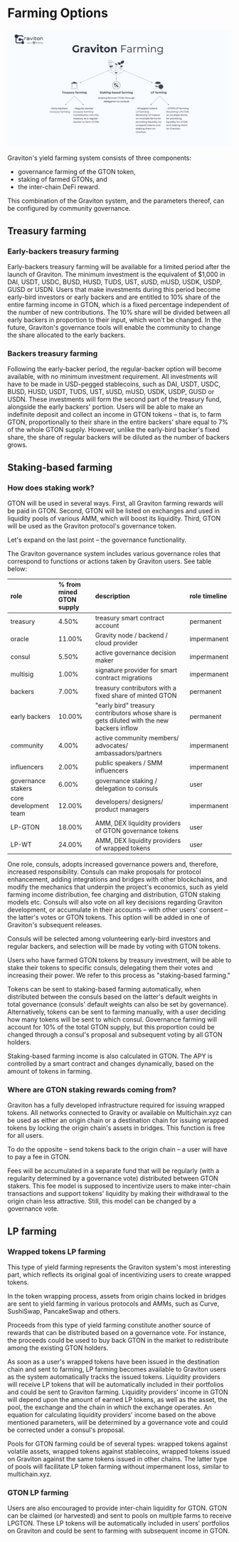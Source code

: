 # Farming Options

![](.gitbook/assets/graviton_farming-2x.png)

Graviton's yield farming system consists of three components: 

* governance farming of the GTON token, 
* staking of farmed GTONs, and 
* the inter-chain DeFi reward. 

This combination of the Graviton system, and the parameters thereof, can be configured by community governance. 

## Treasury farming 

### Early-backers treasury farming 

Early-backers treasury farming will be available for a limited period after the launch of Graviton. The minimum investment is the equivalent of $1,000 in DAI, USDT, USDC, BUSD, HUSD, TUDS, UST, sUSD, mUSD, USDK, USDP, GUSD or USDN. Users that make investments during this period become early-bird investors or early backers and are entitled to 10% share of the entire farming income in GTON, which is a fixed percentage independent of the number of new contributions. The 10% share will be divided between all early backers in proportion to their input, which won't be changed. In the future, Graviton's governance tools will enable the community to change the share allocated to the early backers.

### Backers treasury farming 

Following the early-backer period, the regular-backer option will become available, with no minimum investment requirement. All investments will have to be made in USD-pegged stablecoins, such as DAI, USDT, USDC, BUSD, HUSD, USDT, TUDS, UST, sUSD, mUSD, USDK, USDP, GUSD or USDN. These investments will form the second part of the treasury fund, alongside the early backers' portion. Users will be able to make an indefinite deposit and collect an income in GTON tokens – that is, to farm GTON, proportionally to their share in the entire backers’ share equal to 7% of the whole GTON supply. However, unlike the early-bird backer's fixed share, the share of regular backers will be diluted as the number of backers grows.

## Staking-based farming 

### How does staking work? 

GTON will be used in several ways. First, all Graviton farming rewards will be paid in GTON. Second, GTON will be listed on exchanges and used in liquidity pools of various AMM, which will boost its liquidity. Third, GTON will be used as the Graviton protocol's governance token. 

Let's expand on the last point – the governance functionality. 

The Graviton governance system includes various governance roles that correspond to functions or actions taken by Graviton users. See table below:



| role | % from mined GTON supply | description | role timeline |
| :--- | :--- | :--- | :--- |
| treasury | 4.50% | treasury smart contract account | permanent |
| oracle | 11.00% | Gravity node / backend / cloud provider | impermanent |
| consul | 5.50% | active governance decision maker | impermanent |
| multisig | 1.00% | signature provider for smart contract migrations | impermanent |
| backers | 7.00% | treasury contributors with a fixed share of minted GTON | permanent |
| early backers | 10.00% | "early bird" treasury contributors whose share is gets diluted with the new backers inflow | permanent |
| community | 4.00% | active community members/ advocates/ ambassadors/partners  | impermanent |
| influencers | 2.00% | public speakers / SMM influencers | impermanent |
| governance stakers | 6.00% | governance staking / delegation to consuls | user |
| сore development team  | 12.00% | developers/ designers/ product managers | impermanent |
| LP-GTON | 18.00% | AMM, DEX liquidity providers of GTON governance  tokens | user |
| LP-WT | 24.00% | AMM, DEX liquidity providers of wrapped tokens | user |

One role, consuls, adopts increased governance powers and, therefore, increased responsibility. Consuls can make proposals for protocol enhancement, adding integrations and bridges with other blockchains, and modify the mechanics that underpin the project's economics, such as yield farming income distribution, fee charging and distribution, GTON staking models etc. Consuls will also vote on all key decisions regarding Graviton development, or accumulate in their accounts – with other users' consent – the latter's votes or GTON tokens. This option will be added in one of Graviton's subsequent releases. 

Consuls will be selected among volunteering early-bird investors and regular backers, and selection will be made by voting with GTON tokens. 

Users who have farmed GTON tokens by treasury investment, will be able to stake their tokens to specific consuls, delegating them their votes and increasing their power. We refer to this process as "staking-based farming." 

Tokens can be sent to staking-based farming automatically, when distributed between the consuls based on the latter's default weights in total governance \(consuls' default weights can also be set by governance\). Alternatively, tokens can be sent to farming manually, with a user deciding how many tokens will be sent to which consul. Governance farming will account for 10% of the total GTON supply, but this proportion could be changed through a consul's proposal and subsequent voting by all GTON holders. 

Staking-based farming income is also calculated in GTON. The APY is controlled by a smart contract and changes dynamically, based on the amount of tokens in farming. 

### Where are GTON staking rewards coming from? 

Graviton has a fully developed infrastructure required for issuing wrapped tokens. All networks connected to Gravity or available on Multichain.xyz can be used as either an origin chain or a destination chain for issuing wrapped tokens by locking the origin chain's assets in bridges. This function is free for all users. 

To do the opposite – send tokens back to the origin chain – a user will have to pay a fee in GTON. 

Fees will be accumulated in a separate fund that will be regularly \(with a regularity determined by a governance vote\) distributed between GTON stakers. This fee model is supposed to incentivize users to make inter-chain transactions and support tokens' liquidity by making their withdrawal to the origin chain less attractive. Still, this model can be changed by a governance vote.

## LP farming 

### Wrapped tokens LP farming 

This type of yield farming represents the Graviton system's most interesting part, which reflects its original goal of incentivizing users to create wrapped tokens. 

In the token wrapping process, assets from origin chains locked in bridges are sent to yield farming in various protocols and АММs, such as Curve, SushiSwap, PancakeSwap and others. 

Proceeds from this type of yield farming constitute another source of rewards that can be distributed based on a governance vote. For instance, the proceeds could be used to buy back GTON in the market to redistribute among the existing GTON holders. 

As soon as a user's wrapped tokens have been issued in the destination chain and sent to farming, LP farming becomes available to Graviton users as the system automatically tracks the issued tokens. Liquidity providers will receive LP tokens that will be automatically included in their portfolios and could be sent to Graviton farming. Liquidity providers' income in GTON will depend upon the amount of earned LP tokens, as well as the asset, the pool, the exchange and the chain in which the exchange operates. An equation for calculating liquidity providers' income based on the above mentioned parameters, will be determined by a governance vote and could be corrected under a consul's proposal. 

Pools for GTON farming could be of several types: wrapped tokens against volatile assets, wrapped tokens against stablecoins, wrapped tokens issued on Graviton against the same tokens issued in other chains. The latter type of pools will facilitate LP token farming without impermanent loss, similar to multichain.xyz.

### GTON LP farming

Users are also encouraged to provide inter-chain liquidity for GTON. GTON can be claimed \(or harvested\) and sent to pools on multiple farms to receive LPGTON. These LP tokens will be automatically included in users’ portfolios on Graviton and could be sent to farming with subsequent income in GTON.

